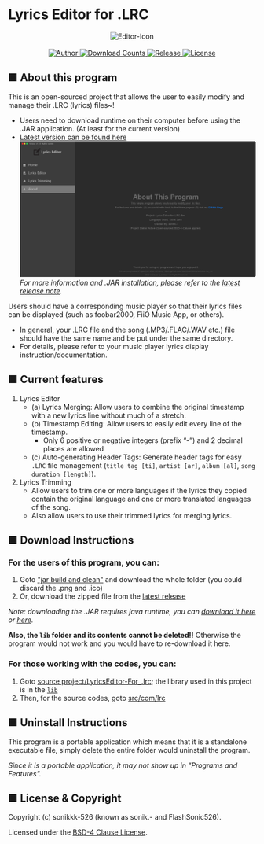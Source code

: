 # Lyrics Editor for .LRC
<p align="center">
  <img alt="Editor-Icon" src="https://github.com/sonikkk-526/Lyrics-Editor-for-.LRC/blob/main/jar%20build%20and%20clean/editor_icon.png"><br><br>
  
  <a href="https://github.com/sonikkk-526">
    <img alt="Author" src="https://img.shields.io/badge/Author-FlashSonic526-brightgreen?style=for-the-badge">
  </a>
  
  <a href="https://github.com/sonikkk-526/Lyrics-Editor-for-.LRC/releases/latest">
	<img alt="Download Counts" src="https://img.shields.io/github/downloads/sonikkk-526/Lyrics-Editor-for-.LRC/total?style=for-the-badge">
  </a>
  
  <a href="https://github.com/sonikkk-526/Lyrics-Editor-for-.LRC/releases/latest" target="_blank">
    <img alt="Release" src="https://img.shields.io/github/v/release/FlashSonic526/Lyrics-Editor-for-.LRC?style=for-the-badge">
  </a>
  
  <a href="https://github.com/sonikkk-526/Lyrics-Editor-for-.LRC/blob/main/LICENSE" target="_blank">
    <img alt="License" src="https://img.shields.io/github/license/FlashSonic526/Lyrics-Editor-for-.LRC?style=for-the-badge">
  </a>
</p>

## ■ About this program
This is an open-sourced project that allows the user to easily modify and manage their .LRC (lyrics) files~!
  - Users need to download runtime on their computer before using the .JAR application. (At least for the current version)
  - [Latest version can be found here](https://github.com/FlashSonic526/Lyrics-Editor-for-.LRC/releases/latest)
![Lyrics Editor Screenshot](editor_showcase.png)
_*For more information and .JAR installation, please refer to the [latest release note](https://github.com/FlashSonic526/Lyrics-Editor-for-.LRC/releases).*_

Users should have a corresponding music player so that their lyrics files can be displayed (such as foobar2000, FiiO Music App, or others).
  - In general, your .LRC file and the song (.MP3/.FLAC/.WAV etc.) file should have the same name and be put under the same directory.
  - For details, please refer to your music player lyrics display instruction/documentation.

## ■ Current features
1. Lyrics Editor
   - (a) Lyrics Merging: Allow users to combine the original timestamp with a new lyrics line without much of a stretch.
   - (b) Timestamp Editing: Allow users to easily edit every line of the timestamp.
     - Only 6 positive or negative integers (prefix “-”) and 2 decimal places are allowed
   - (c) Auto-generating Header Tags: Generate header tags for easy `.LRC` file management (`title tag [ti]`, `artist [ar]`, `album [al]`, `song duration [length]`).
2. Lyrics Trimming
   - Allow users to trim one or more languages if the lyrics they copied contain the original language and one or more translated languages of the song.
   - Also allow users to use their trimmed lyrics for merging lyrics.
   

## ■ Download Instructions
### For the users of this program, you can:
1. Goto ["jar build and clean"](jar%20build%20and%20clean/) and download the whole folder (you could discard the .png and .ico)
2. Or, download the zipped file from the [latest release](https://github.com/FlashSonic526/Lyrics-Editor-for-.LRC/releases/latest)

_Note: downloading the .JAR requires java runtime, you can [download it here](https://java.com/en/download/manual.jsp) or [here](https://www.oracle.com/java/technologies/downloads/)._

**Also, the `lib` folder and its contents cannot be deleted!!** Otherwise the program would not work and you would have to re-download it here.


### For those working with the codes, you can:
1. Goto [source project/LyricsEditor-For_.lrc](source%20project/LyricsEditor-For_.lrc/); the library used in this project is in the [`lib`](source%20project/LyricsEditor-For_.lrc/lib)
2. Then, for the source codes, goto [src/com/lrc](source%20project/LyricsEditor-For_.lrc/src/com/lrc)

## ■ Uninstall Instructions
This program is a portable application which means that it is a standalone executable file, simply delete the entire folder would uninstall the program.

_*Since it is a portable application, it may not show up in "Programs and Features".*_

## ■ License & Copyright
Copyright (c) sonikkk-526 (known as sonik.- and FlashSonic526).

Licensed under the [BSD-4 Clause License](LICENSE).